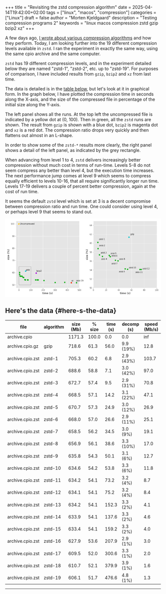 +++
title = "Revisiting the zstd compression algorithm"
date = 2025-04-14T19:42:00+02:00
tags = ["linux", "macos", "compression"]
categories = ["Linux"]
draft = false
author = "Morten Kjeldgaard"
description = "Testing compression programs 2"
keywords = "linux macos compression zstd gzip bzip2 xz"
+++

A few days ago, [I wrote about various compression algorithms](/posts/2025-04-07-testing-compression-algorithms/) and how they perform. Today, I am looking further into the 19 different compression levels available in `zstd`. I ran the experiment in exactly the same way, using the same cpio archive and the same computer.

`zstd` has 19 different compression levels, and in the experiment detailed below they are named "zstd-1", "zstd-2", etc. up to "zstd-19". For purposes of comparison, I have included results from `gzip`, `bzip2` and `xz` from last time.

The data is detailed is in the [table below](#table--data), but let's look at it in graphical form. In the graph below, I have plotted the compression time in seconds along the X-axis, and the size of the compressed file in percentage of the initial size along the Y-axis.

The left panel shows all the runs. At the top left the uncompressed file is indicated by a yellow dot at (0, 100). Then in green, all the `zstd` runs are shown. The result from `gzip` is shown with a blue dot, `bzip2` is magenta dot and `xz` is a red dot. The compression ratio drops very quickly and then flattens out almost in an L-shape.

In order to show some of the `zstd-*` results more clearly, the right panel shows a detail of the left panel, as indicated by the grey rectangle.

When advancing from level 1 to 4, `zstd` delivers increasingly better compression without much cost in terms of run-time. Levels 5-8 do not seem compress any better than level 4, but the execution time increases. The next performance jump comes at level 9 which seems to compress equally efficient to levels 10-16, that all require significantly longer run time. Levels 17-19 delivers a couple of percent better compression, again at the cost of run time.

It seems the default `zstd` level which is set at 3 is a decent compromise between compression ratio and run time. One could consider using level 4, or perhaps level 9 that seems to stand out.

<img alt="Screenshot of terminal with fastfetch output" src="/img/results_2025-04-14-14-33.png"/>


## Here's the data {#here-s-the-data}

<a id="table--data"></a>

| file             | algorithm | size (Mb) | % size | time (s) | decomp (s) | speed (Mb/s) |
|------------------|-----------|-----------|--------|----------|------------|--------------|
| archive.cpio     |           | 1171.3    | 100.0  | 0.0      | 0.0        | inf          |
| archive.cpio.gz  | gzip      | 718.6     | 61.3   | 56.0     | 9.9  (19%) | 12.8         |
| archive.cpio.zst | zstd-1    | 705.3     | 60.2   | 6.8      | 2.9  (43%) | 103.7        |
| archive.cpio.zst | zstd-2    | 688.6     | 58.8   | 7.1      | 3.0  (42%) | 97.0         |
| archive.cpio.zst | zstd-3    | 672.7     | 57.4   | 9.5      | 2.9  (31%) | 70.8         |
| archive.cpio.zst | zstd-4    | 668.5     | 57.1   | 14.2     | 3.1  (22%) | 47.1         |
| archive.cpio.zst | zstd-5    | 670.7     | 57.3   | 24.9     | 3.0  (12%) | 26.9         |
| archive.cpio.zst | zstd-6    | 668.0     | 57.0   | 26.6     | 2.9  (11%) | 25.1         |
| archive.cpio.zst | zstd-7    | 658.5     | 56.2   | 34.5     | 3.0  (9%)  | 19.1         |
| archive.cpio.zst | zstd-8    | 656.9     | 56.1   | 38.6     | 3.3  (10%) | 17.0         |
| archive.cpio.zst | zstd-9    | 635.8     | 54.3   | 50.1     | 3.1  (6%)  | 12.7         |
| archive.cpio.zst | zstd-10   | 634.6     | 54.2   | 53.8     | 3.3  (6%)  | 11.8         |
| archive.cpio.zst | zstd-11   | 634.2     | 54.1   | 73.2     | 3.2  (4%)  | 8.7          |
| archive.cpio.zst | zstd-12   | 634.1     | 54.1   | 75.2     | 3.2  (4%)  | 8.4          |
| archive.cpio.zst | zstd-13   | 634.2     | 54.1   | 152.3    | 3.3  (2%)  | 4.1          |
| archive.cpio.zst | zstd-14   | 633.9     | 54.1   | 137.6    | 3.3  (2%)  | 4.6          |
| archive.cpio.zst | zstd-15   | 633.4     | 54.1   | 159.2    | 3.3  (2%)  | 4.0          |
| archive.cpio.zst | zstd-16   | 627.9     | 53.6   | 207.9    | 2.9  (1%)  | 3.0          |
| archive.cpio.zst | zstd-17   | 609.5     | 52.0   | 300.6    | 3.3  (1%)  | 2.0          |
| archive.cpio.zst | zstd-18   | 610.7     | 52.1   | 379.9    | 3.9  (1%)  | 1.6          |
| archive.cpio.zst | zstd-19   | 606.1     | 51.7   | 476.6    | 4.8  (1%)  | 1.3          |

----
